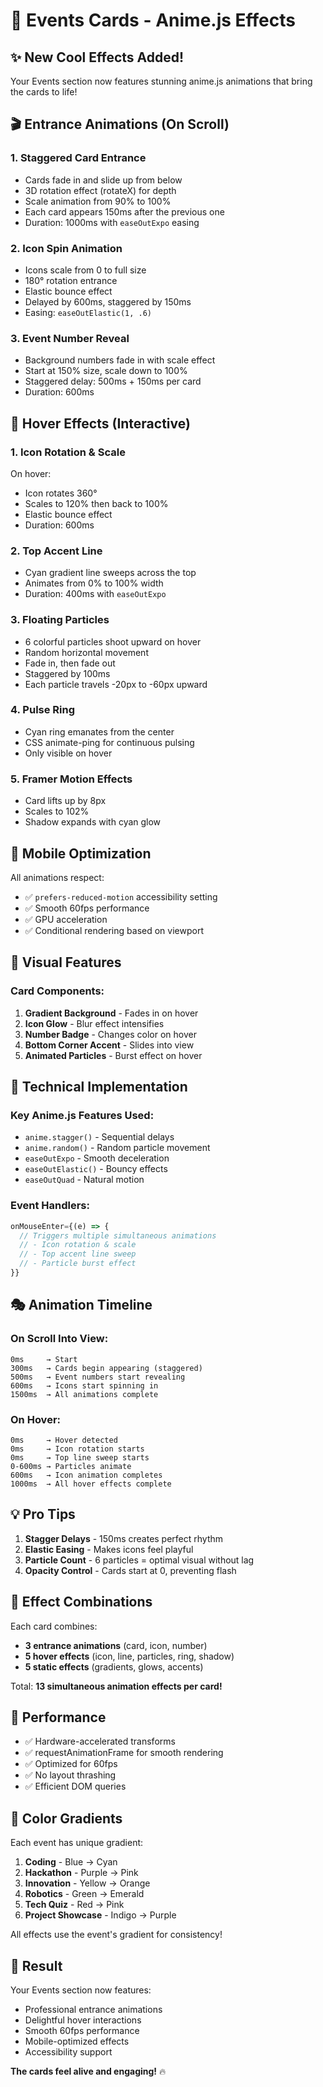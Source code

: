 # 🎴 Events Cards - Anime.js Effects

## ✨ New Cool Effects Added!

Your Events section now features stunning anime.js animations that bring the cards to life!

## 🎬 Entrance Animations (On Scroll)

### 1. **Staggered Card Entrance**

- Cards fade in and slide up from below
- 3D rotation effect (rotateX) for depth
- Scale animation from 90% to 100%
- Each card appears 150ms after the previous one
- Duration: 1000ms with `easeOutExpo` easing

### 2. **Icon Spin Animation**

- Icons scale from 0 to full size
- 180° rotation entrance
- Elastic bounce effect
- Delayed by 600ms, staggered by 150ms
- Easing: `easeOutElastic(1, .6)`

### 3. **Event Number Reveal**

- Background numbers fade in with scale effect
- Start at 150% size, scale down to 100%
- Staggered delay: 500ms + 150ms per card
- Duration: 600ms

## 🎯 Hover Effects (Interactive)

### 1. **Icon Rotation & Scale**

On hover:

- Icon rotates 360°
- Scales to 120% then back to 100%
- Elastic bounce effect
- Duration: 600ms

### 2. **Top Accent Line**

- Cyan gradient line sweeps across the top
- Animates from 0% to 100% width
- Duration: 400ms with `easeOutExpo`

### 3. **Floating Particles**

- 6 colorful particles shoot upward on hover
- Random horizontal movement
- Fade in, then fade out
- Staggered by 100ms
- Each particle travels -20px to -60px upward

### 4. **Pulse Ring**

- Cyan ring emanates from the center
- CSS animate-ping for continuous pulsing
- Only visible on hover

### 5. **Framer Motion Effects**

- Card lifts up by 8px
- Scales to 102%
- Shadow expands with cyan glow

## 📱 Mobile Optimization

All animations respect:

- ✅ `prefers-reduced-motion` accessibility setting
- ✅ Smooth 60fps performance
- ✅ GPU acceleration
- ✅ Conditional rendering based on viewport

## 🎨 Visual Features

### Card Components:

1. **Gradient Background** - Fades in on hover
2. **Icon Glow** - Blur effect intensifies
3. **Number Badge** - Changes color on hover
4. **Bottom Corner Accent** - Slides into view
5. **Animated Particles** - Burst effect on hover

## 🔧 Technical Implementation

### Key Anime.js Features Used:

- `anime.stagger()` - Sequential delays
- `anime.random()` - Random particle movement
- `easeOutExpo` - Smooth deceleration
- `easeOutElastic()` - Bouncy effects
- `easeOutQuad` - Natural motion

### Event Handlers:

```javascript
onMouseEnter={(e) => {
  // Triggers multiple simultaneous animations
  // - Icon rotation & scale
  // - Top accent line sweep
  // - Particle burst effect
}}
```

## 🎭 Animation Timeline

### On Scroll Into View:

```
0ms     → Start
300ms   → Cards begin appearing (staggered)
500ms   → Event numbers start revealing
600ms   → Icons start spinning in
1500ms  → All animations complete
```

### On Hover:

```
0ms     → Hover detected
0ms     → Icon rotation starts
0ms     → Top line sweep starts
0-600ms → Particles animate
600ms   → Icon animation completes
1000ms  → All hover effects complete
```

## 💡 Pro Tips

1. **Stagger Delays** - 150ms creates perfect rhythm
2. **Elastic Easing** - Makes icons feel playful
3. **Particle Count** - 6 particles = optimal visual without lag
4. **Opacity Control** - Cards start at 0, preventing flash

## 🎪 Effect Combinations

Each card combines:

- **3 entrance animations** (card, icon, number)
- **5 hover effects** (icon, line, particles, ring, shadow)
- **5 static effects** (gradients, glows, accents)

Total: **13 simultaneous animation effects per card!**

## 🚀 Performance

- ✅ Hardware-accelerated transforms
- ✅ requestAnimationFrame for smooth rendering
- ✅ Optimized for 60fps
- ✅ No layout thrashing
- ✅ Efficient DOM queries

## 🌈 Color Gradients

Each event has unique gradient:

1. **Coding** - Blue → Cyan
2. **Hackathon** - Purple → Pink
3. **Innovation** - Yellow → Orange
4. **Robotics** - Green → Emerald
5. **Tech Quiz** - Red → Pink
6. **Project Showcase** - Indigo → Purple

All effects use the event's gradient for consistency!

## 🎉 Result

Your Events section now features:

- Professional entrance animations
- Delightful hover interactions
- Smooth 60fps performance
- Mobile-optimized effects
- Accessibility support

**The cards feel alive and engaging!** 🔥
